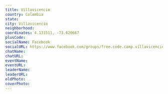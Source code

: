 ```yaml
---
title: Villavicencio
country: Colombia
state: 
city: Villavicencio
neighborhood: 
coordinates: 4.131511, -73.620667
plusCode:
socialName: Facebook
socialURL: https://www.facebook.com/groups/free.code.camp.villavicencio
chatName:
chatURL:
eventName:
eventURL:
leaderName:
leaderURL:
oldPhoto: 
coverPhoto:
---
```

